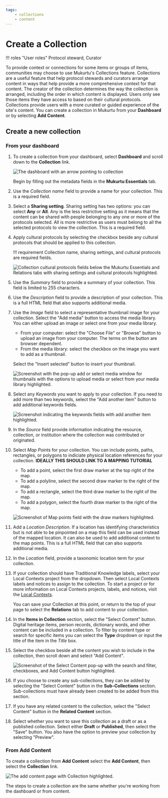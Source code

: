 ```yaml
---
tags: 
    - collections
    - content
---
```

# Create a Collection

!!! roles "User roles" 
    Protocol steward, Curator

To provide context or connections for some items or groups of items, communities may choose to use Mukurtu's Collections feature. Collections are a useful feature that help protocol stewards and curators arrange content in ways that help provide a more comprehensive context for that content. The creator of the collection determines the way the collection is arranged, including the order in which content is displayed. Users only see those items they have access to based on their cultural protocols. Collections provide users with a more curated or guided experience of the site's content. 
You can create a collection in Mukurtu from your **Dashboard** or by selecting **Add Content**.

## Create a new collection 

### From your dashboard

1. To create a collection from your dashboard, select **Dashboard** and scroll down to the **Collection** link. 

    ![The dashboard with an arrow pointing to collection](../_embeds/collections_how_to1.png)

    Begin by filling out the metadata fields in the **Mukurtu Essentials** tab. 

2. Use the *Collection name* field to provide a name for your collection. This is a required field.
3. Select a **Sharing setting**. Sharing setting has two options: you can select **Any** or **All**. Any is the less restrictive setting as it means that the content can be shared with people belonging to any one or more of the protocols selected. All is more restrictive as users must belong to all the selected protocols to view the collection. This is a required field.
4. Apply cultural protocols by selecting the checkbox beside any cultural protocols that should be applied to this collection. 
    
    !!! requirement
        Collection name, sharing settings, and cultural protocols are required fields.

    ![Collection cultural protocols fields below the Mukurtu Essentials and Relations tabs with sharing settings and cultural protocols highlighted.](../_embeds/collections_how_to2.png)

5. Use the *Summary* field to provide a summary of your collection. This field is limited to 255 characters. 
6. Use the *Description* field to provide a description of your collection. This is a full HTML field that also supports additional media.
7. Use the *Image* field to select a representative thumbnail image for your collection. Select the "Add media" button to access the media library. You can either upload an image or select one from your media library.
    - From your computer: select the "Choose File" or "Browse" button to upload an image from your computer. The terms on the button are browser dependent. 
    - From the media library: select the checkbox on the image you want to add as a thumbnail. 

    Select the "Insert selected" button to insert your thumbnail.
   
    ![Screenshot with the pop-up add or select media window for thumbnails with the options to upload media or select from your media library highlighted.](../_embeds/collections_how_to3.png)

8. Select any *Keywords* you want to apply to your collection. If you need to add more than two keywords, select the "Add another item" button to add additional keywords fields.

    ![Screenshot indicating the keywords fields with add another item highlighted.](../_embeds/collections_how_to4.png)

9. In the *Source* field provide information indicating the resource, collection, or institution where the collection was contributed or originated.  
10. Select *Map Points* for your collection. You can include points, paths, rectangles, or polygons to indiciate physical location references for your collection. **IDEALLY THIS SHOULD LINK TO A MAPPING TUTORIAL**
    - To add a point, select the first draw marker at the top right of the map. 
    - To add a polyline, select the second draw marker to the right of the map.
    - To add a rectangle, select the third draw marker to the right of the map.
    - To add a polygon, select the fourth draw marker to the right of the map. 

    ![Screenshot of Map points field with the draw markers highlighted.](../_embeds/collections_how_to5.png)

11. Add a *Location Description*. If a location has identifying characteristics but is not able to be pinpointed on a map this field can be used instead of the mapped location. It can also be used to add additional context to the map points. This is a full HTML field that can also supports additional media.
12. In the *Location* field, provide a taxonomic location term for your collection.
13. If your collection should have Traditional Knowledge labels, select your Local Contexts project from the dropdown. Then select Local Contexts labels and notices to assign to the collection. To start a project or for more information on Local Contexts projects, labels, and notices, visit the [Local Contexts](https://localcontexts.org/).
    
    You can save your Collection at this point, or return to the top of your page to select the **Relations** tab to add content to your collection.

13. In the **Items in Collection** section, select the "Select Content" button. Digital heritage items, person records, dictionary words, and other content can be included in a collection. To filter by content type or search for specific items you can select the **Type** dropdown or input the title of the item in the *Title* box. 
14. Select the checkbox beside all the content you wish to include in the collection, then scroll down and select "Add Content".

    ![Screenshot of the Select Content pop-up with the search and filter, checkboxes, and Add Content button highlighted.](../_embeds/collections_how_to7.png)

15. If you choose to create any sub-collections, they can be added by selecting the "Select Content" button in the **Sub-Collections** section. Sub-collections must have already been created to be added from this section.
16. If you have any related content to the collection, select the "Select Content" button in the **Related Content** section.
17. Select whether you want to save this collection as a draft or as a published collection. Select either **Draft** or **Published**, then select the "Save" button. You also have the option to preview your collection by selecting "Preview".

### From Add Content

To create a collection from **Add Content** select the **Add Content**, then select the **Collection** link.

![The add content page with Collection highlighted.](../_embeds/collections_how_to8.png)

The steps to create a collection are the same whether you're working from the dashboard or from content.